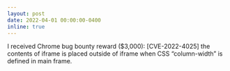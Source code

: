 ```yaml
---
layout: post
date: 2022-04-01 00:00:00-0400
inline: true
---
```


I received Chrome bug bounty reward ($3,000): [CVE-2022-4025] the contents of iframe is placed outside of iframe when CSS “column-width” is defined in main frame.
